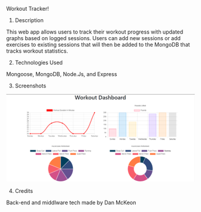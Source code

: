 Workout Tracker!

1. Description

This web app allows users to track their workout progress with updated graphs based on logged sessions. Users can add new sessions or add exercises to existing sessions that will then be added to the MongoDB that tracks workout statistics.

2. Technologies Used

Mongoose, MongoDB, Node.Js, and Express

3. Screenshots

![Image of Workout Dashboard](img/dashboard.png)

4. Credits

Back-end and middlware tech made by Dan McKeon